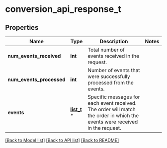 # conversion_api_response_t

## Properties
Name | Type | Description | Notes
------------ | ------------- | ------------- | -------------
**num_events_received** | **int** | Total number of events received in the request. | 
**num_events_processed** | **int** | Number of events that were successfully processed from the events. | 
**events** | [**list_t**](conversion_api_response_events_inner.md) \* | Specific messages for each event received. The order will match the order in which the events were received in the request. | 

[[Back to Model list]](../README.md#documentation-for-models) [[Back to API list]](../README.md#documentation-for-api-endpoints) [[Back to README]](../README.md)


